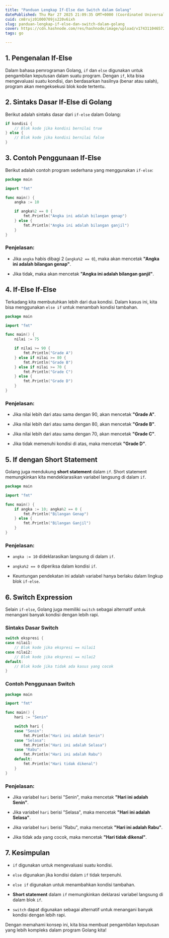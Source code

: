 ```yaml
---
title: "Panduan Lengkap If-Else dan Switch dalam Golang"
datePublished: Thu Mar 27 2025 21:09:35 GMT+0000 (Coordinated Universal Time)
cuid: cm8rujz01000709js220v6ixh
slug: panduan-lengkap-if-else-dan-switch-dalam-golang
cover: https://cdn.hashnode.com/res/hashnode/image/upload/v1743110465724/66c31d88-7a94-4e35-ae7a-3741a06aad74.png
tags: go

---
```


## 1\. Pengenalan If-Else

Dalam bahasa pemrograman Golang, `if` dan `else` digunakan untuk pengambilan keputusan dalam suatu program. Dengan `if`, kita bisa mengevaluasi suatu kondisi, dan berdasarkan hasilnya (benar atau salah), program akan mengeksekusi blok kode tertentu.

## 2\. Sintaks Dasar If-Else di Golang

Berikut adalah sintaks dasar dari `if-else` dalam Golang:

```go
if kondisi {
    // Blok kode jika kondisi bernilai true
} else {
    // Blok kode jika kondisi bernilai false
}
```

## 3\. Contoh Penggunaan If-Else

Berikut adalah contoh program sederhana yang menggunakan `if-else`:

```go
package main

import "fmt"

func main() {
    angka := 10

    if angka%2 == 0 {
        fmt.Println("Angka ini adalah bilangan genap")
    } else {
        fmt.Println("Angka ini adalah bilangan ganjil")
    }
}
```

### Penjelasan:

* Jika `angka` habis dibagi 2 (`angka%2 == 0`), maka akan mencetak **"Angka ini adalah bilangan genap"**.
    
* Jika tidak, maka akan mencetak **"Angka ini adalah bilangan ganjil"**.
    

## 4\. If-Else If-Else

Terkadang kita membutuhkan lebih dari dua kondisi. Dalam kasus ini, kita bisa menggunakan `else if` untuk menambah kondisi tambahan.

```go
package main

import "fmt"

func main() {
    nilai := 75

    if nilai >= 90 {
        fmt.Println("Grade A")
    } else if nilai >= 80 {
        fmt.Println("Grade B")
    } else if nilai >= 70 {
        fmt.Println("Grade C")
    } else {
        fmt.Println("Grade D")
    }
}
```

### Penjelasan:

* Jika nilai lebih dari atau sama dengan 90, akan mencetak **"Grade A"**.
    
* Jika nilai lebih dari atau sama dengan 80, akan mencetak **"Grade B"**.
    
* Jika nilai lebih dari atau sama dengan 70, akan mencetak **"Grade C"**.
    
* Jika tidak memenuhi kondisi di atas, maka mencetak **"Grade D"**.
    

## 5\. If dengan Short Statement

Golang juga mendukung **short statement** dalam `if`. Short statement memungkinkan kita mendeklarasikan variabel langsung di dalam `if`.

```go
package main

import "fmt"

func main() {
    if angka := 10; angka%2 == 0 {
        fmt.Println("Bilangan Genap")
    } else {
        fmt.Println("Bilangan Ganjil")
    }
}
```

### Penjelasan:

* `angka := 10` dideklarasikan langsung di dalam `if`.
    
* `angka%2 == 0` diperiksa dalam kondisi `if`.
    
* Keuntungan pendekatan ini adalah variabel hanya berlaku dalam lingkup blok `if-else`.
    

## 6\. Switch Expression

Selain `if-else`, Golang juga memiliki `switch` sebagai alternatif untuk menangani banyak kondisi dengan lebih rapi.

### Sintaks Dasar Switch

```go
switch ekspresi {
case nilai1:
    // Blok kode jika ekspresi == nilai1
case nilai2:
    // Blok kode jika ekspresi == nilai2
default:
    // Blok kode jika tidak ada kasus yang cocok
}
```

### Contoh Penggunaan Switch

```go
package main

import "fmt"

func main() {
    hari := "Senin"

    switch hari {
    case "Senin":
        fmt.Println("Hari ini adalah Senin")
    case "Selasa":
        fmt.Println("Hari ini adalah Selasa")
    case "Rabu":
        fmt.Println("Hari ini adalah Rabu")
    default:
        fmt.Println("Hari tidak dikenal")
    }
}
```

### Penjelasan:

* Jika variabel `hari` berisi "Senin", maka mencetak **"Hari ini adalah Senin"**.
    
* Jika variabel `hari` berisi "Selasa", maka mencetak **"Hari ini adalah Selasa"**.
    
* Jika variabel `hari` berisi "Rabu", maka mencetak **"Hari ini adalah Rabu"**.
    
* Jika tidak ada yang cocok, maka mencetak **"Hari tidak dikenal"**.
    

## 7\. Kesimpulan

* `if` digunakan untuk mengevaluasi suatu kondisi.
    
* `else` digunakan jika kondisi dalam `if` tidak terpenuhi.
    
* `else if` digunakan untuk menambahkan kondisi tambahan.
    
* **Short statement** dalam `if` memungkinkan deklarasi variabel langsung di dalam blok `if`.
    
* `switch` dapat digunakan sebagai alternatif untuk menangani banyak kondisi dengan lebih rapi.
    

Dengan memahami konsep ini, kita bisa membuat pengambilan keputusan yang lebih kompleks dalam program Golang kita!